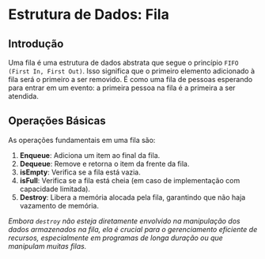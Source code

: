 # Estrutura de Dados: Fila

## Introdução

Uma fila é uma estrutura de dados abstrata que segue o princípio `FIFO (First In, First Out)`. Isso significa que o primeiro elemento adicionado à fila será o primeiro a ser removido. É como uma fila de pessoas esperando para entrar em um evento: a primeira pessoa na fila é a primeira a ser atendida.

## Operações Básicas

As operações fundamentais em uma fila são:

1. **Enqueue**: Adiciona um item ao final da fila.
2. **Dequeue**: Remove e retorna o item da frente da fila.
3. **isEmpty**: Verifica se a fila está vazia.
4. **isFull**: Verifica se a fila está cheia (em caso de implementação com capacidade limitada).
5. **Destroy**: Libera a memória alocada pela fila, garantindo que não haja vazamento de memória.

_Embora `destroy` não esteja diretamente envolvido na manipulação dos dados armazenados na fila, ela é crucial para o gerenciamento eficiente de recursos, especialmente em programas de longa duração ou que manipulam muitas filas._

